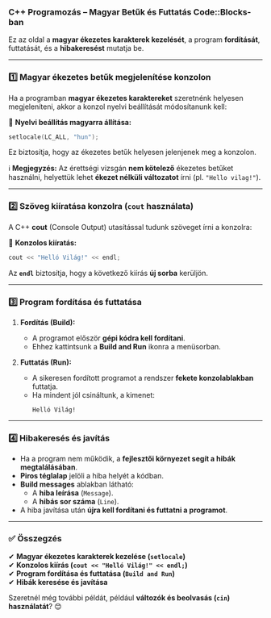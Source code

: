 ### **C++ Programozás – Magyar Betűk és Futtatás Code::Blocks-ban**  

Ez az oldal a **magyar ékezetes karakterek kezelését**, a program **fordítását**, futtatását, és a **hibakeresést** mutatja be.

---

### **1️⃣ Magyar ékezetes betűk megjelenítése konzolon**
Ha a programban **magyar ékezetes karaktereket** szeretnénk helyesen megjeleníteni, akkor a konzol nyelvi beállítását módosítanunk kell:

📌 **Nyelvi beállítás magyarra állítása:**
```cpp
setlocale(LC_ALL, "hun");
```
Ez biztosítja, hogy az ékezetes betűk helyesen jelenjenek meg a konzolon.

ℹ **Megjegyzés:** Az érettségi vizsgán **nem kötelező** ékezetes betűket használni, helyettük lehet **ékezet nélküli változatot** írni (pl. `"Hello vilag!"`).

---

### **2️⃣ Szöveg kiíratása konzolra (`cout` használata)**
A C++ **cout** (Console Output) utasítással tudunk szöveget írni a konzolra:

📌 **Konzolos kiíratás:**
```cpp
cout << "Helló Világ!" << endl;
```
Az **`endl`** biztosítja, hogy a következő kiírás **új sorba** kerüljön.

---

### **3️⃣ Program fordítása és futtatása**
1. **Fordítás (Build):**  
   - A programot először **gépi kódra kell fordítani**.  
   - Ehhez kattintsunk a **Build and Run** ikonra a menüsorban.
  
2. **Futtatás (Run):**  
   - A sikeresen fordított programot a rendszer **fekete konzolablakban** futtatja.  
   - Ha mindent jól csináltunk, a kimenet:  
     ```
     Helló Világ!
     ```

---

### **4️⃣ Hibakeresés és javítás**
- Ha a program nem működik, a **fejlesztői környezet segít a hibák megtalálásában**.
- **Piros téglalap** jelöli a hiba helyét a kódban.
- **Build messages** ablakban látható:
  - A **hiba leírása** (`Message`).
  - A **hibás sor száma** (`Line`).
- A hiba javítása után **újra kell fordítani és futtatni a programot**.

---

### **✅ Összegzés**
✔ **Magyar ékezetes karakterek kezelése (`setlocale`)**  
✔ **Konzolos kiírás (`cout << "Helló Világ!" << endl;`)**  
✔ **Program fordítása és futtatása (`Build and Run`)**  
✔ **Hibák keresése és javítása**  

Szeretnél még további példát, például **változók és beolvasás (`cin`) használatát**? 😊